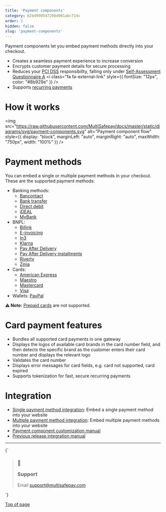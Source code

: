 ```yaml
---
title: 'Payment components'
category: 62bd999547298d001abc714c
order: 1
hidden: false
slug: 'payment-components'
---
```

Payment components let you embed payment methods directly into your checkout.

* Creates a seamless payment experience to increase <Glossary>conversion</Glossary>
* Encrypts customer payment details for secure processing
* Reduces your [PCI DSS](/docs/pci-dss/) responsibility, falling only under <a href="https://www.pcisecuritystandards.org/documents/SAQ_A_v3.pdf" target="_blank">Self-Assessment Questionnaire A</a> <i class="fa fa-external-link" style={{ fontSize: "12px", color: "#8b929e" }} />
* Supports [recurring payments](/docs/recurring-payments/)

# How it works

<img src="https://raw.githubusercontent.com/MultiSafepay/docs/master/static/diagrams/svg/payment-components.svg" alt="Payment component flow" style={{ display: "block", marginLeft: "auto", marginRight: "auto", maxWidth: "750px", width: "100%" }} />

# Payment methods

You can embed a single or multiple payment methods in your checkout.\
These are the supported payment methods:

* Banking methods:
  * [Bancontact](/docs/bancontact/)
  * [Bank transfer](/docs/bank-transfer/)
  * [Direct debit](/docs/direct-debit/)
  * [iDEAL](/docs/ideal/)
  * [MyBank](/docs/mybank/)
* <Glossary>BNPL</Glossary>:
  * [Billink](/docs/billink/)
  * [E-invoicing](/docs/e-invoicing/)
  * [In3](/docs/in3/)
  * [Klarna](/docs/klarna/)
  * [Pay After Delivery](/docs/pay-after-delivery/)
  * [Pay After Delivery installments](/docs/pay-after-delivery-installments/)
  * [Riverty](/docs/riverty/)
  * [Zinia](/docs/zinia/)
* Cards:
  * [American Express](/docs/card-payments/)
  * [Maestro](/docs/card-payments/)
  * [Mastercard](/docs/card-payments/)
  * [Visa](/docs/card-payments/)
* Wallets: [PayPal](/docs/paypal/)

**⚠️ Note:** [Prepaid cards](/docs/prepaid-cards/) are not supported.

# Card payment features

* Bundles all supported card payments in one <Glossary>gateway</Glossary>
* Displays the logos of available card brands in the card number field, and then detects the specific brand as the customer enters their card number and displays the relevant logo
* Validates the card number
* Displays error messages for card fields, e.g. card not supported, card expired
* Supports tokenization for fast, secure recurring payments

# Integration

* [Single payment method integration](/docs/payment-component-single/): Embed a single payment method into your website
* [Multiple payment method integration](/docs/payment-component-multiple/): Embed multiple payment methods into your website
* [Payment component customization manual](/docs/payment-component-customization/)
* [Previous release integration manual](/docs/payment-component-previous-release/)<br />

***

<HTMLBlock>{`
<blockquote class="callout callout_info">
    <h3 class="callout-heading false">
        <span class="callout-icon">💬</span>
        <p>Support</p>
    </h3>
    <p>Email <a href="mailto:support@multisafepay.com">support@multisafepay.com</a></p>
</blockquote>
`}</HTMLBlock>

[Top of page](#)